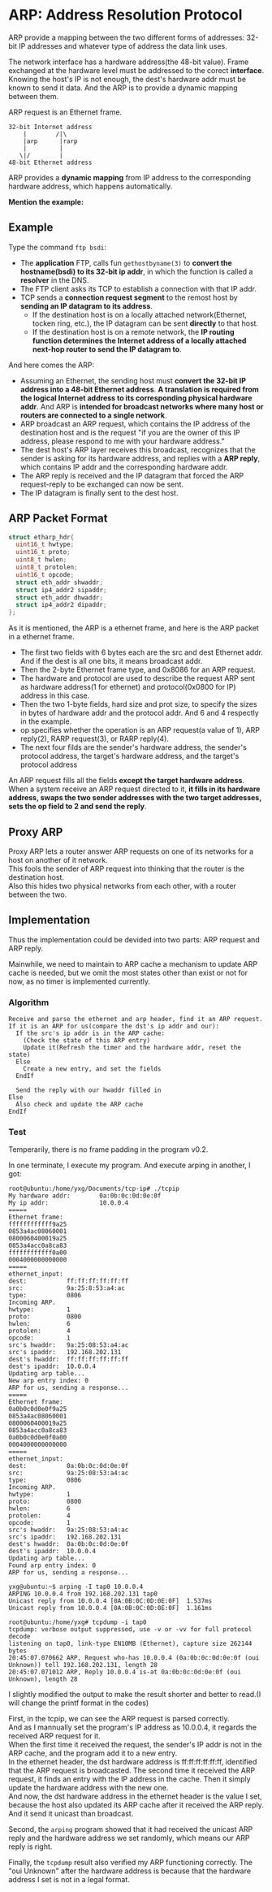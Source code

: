 # ARP: Address Resolution Protocol
ARP provide a mapping between the two different forms of addresses: 32-bit IP addresses and whatever type of address the data link uses.

The network interface has a hardware address(the 48-bit value). Frame exchanged at the hardware level must be addressed to the corect **interface**. Knowing the host's IP is not enough, the dest's hardware addr must be known to send it data. And the ARP is to provide a dynamic mapping between them.

ARP request is an Ethernet frame.
```
32-bit Internet address  
    |        /|\  
    |arp      |rarp  
    |         |  
   \|/        |  
48-bit Ethernet address  
```
ARP provides a **dynamic mapping** from IP address to the corresponding hardware address, which happens automatically.

**Mention the example:**
## Example
Type the command `ftp bsdi`:

- The **application** FTP, calls fun `gethostbyname(3)` to **convert the hostname(bsdi) to its 32-bit ip addr**, in which the function is called a **resolver** in the DNS.
- The FTP client asks its TCP to establish a connection with that IP addr.
- TCP sends a **connection request segment** to the remost host by **sending an IP datagram to its address**.
  - If the destination host is on a locally attached network(Ethernet, tocken ring, etc.), the IP datagram can be sent **directly** to that host.
  - If the destination host is on a remote network, the **IP routing function determines the Internet address of a locally attached next-hop router to send the IP datagram to**.

And here comes the ARP:
- Assuming an Ethernet, the sending host must **convert the 32-bit IP address into a 48-bit Ethernet address**. **A translation is required from the logical Internet address to its corresponding physical hardware addr**. And ARP is **intended for broadcast networks where many host or routers are connected to a single network**.
- ARP broadcast an ARP request, which contains the IP address of the destination host and is the request "if you are the owner of this IP address, please respond to me with your hardware address."
- The dest host's ARP layer receives this broadcast, recognizes that the sender is asking for its hardware address, and replies with a **ARP reply**, which contains IP addr and the corresponding hardware addr.
- The ARP reply is received and the IP datagram that forced the ARP request-reply to be exchanged can now be sent.
- The IP datagram is finally sent to the dest host.

## ARP Packet Format
```c
struct etharp_hdr{
  uint16_t hwtype;
  uint16_t proto;
  uint8_t hwlen;
  uint8_t protolen;
  uint16_t opcode;
  struct eth_addr shwaddr;
  struct ip4_addr2 sipaddr;
  struct eth_addr dhwaddr;
  struct ip4_addr2 dipaddr;
};
```
As it is mentioned, the ARP is a ethernet frame, and here is the ARP packet in a ethernet frame.
- The first two fields with 6 bytes each are the src and dest Ethernet addr. And if the dest is all one bits, it means broadcast addr.
- Then the 2-byte Ethernet frame type, and 0x8086 for an ARP request.
- The hardware and protocol are used to describe the request ARP sent as hardware address(1 for ethernet) and protocol(0x0800 for IP) address in this case.
- Then the two 1-byte fields, hard size and prot size, to specify the sizes in bytes of hardware addr and the protocol addr. And 6 and 4 respectly in the example.
- op specifies whether the operation is an ARP request(a value of 1), ARP reply(2), RARP request(3), or RARP reply(4).
- The next four filds are the sender's hardware address, the sender's protocol address, the target's hardware address, and the target's protocol address

An ARP request fills all the fields **except the target hardware address**. When a system receive an ARP request directed to it, **it fills in its hardware address, swaps the two sender addresses with the two target addresses, sets the op field to 2 and send the reply**.

## Proxy ARP
Proxy ARP lets a router answer ARP requests on one of its networks for a host on another of it network.  
This fools the sender of ARP request into thinking that the router is the destination host.  
Also this hides two physical networks from each other, with a router between the two.

## Implementation
Thus the implementation could be devided into two parts: ARP request and ARP reply.

Mainwhile, we need to maintain to ARP cache a mechanism to update ARP cache is needed, but we omit the most states other than exist or not for now, as no timer is implemented currently.

### Algorithm
```
Receive and parse the ethernet and arp header, find it an ARP request.  
If it is an ARP for us(compare the dst's ip addr and our):
  If the src's ip addr is in the ARP cache:
    (Check the state of this ARP entry)
    Update it(Refresh the timer and the hardware addr, reset the state)
  Else
    Create a new entry, and set the fields
  EndIf

  Send the reply with our hwaddr filled in
Else
  Also check and update the ARP cache
EndIf
```

### Test
Temperarily, there is no frame padding in the program v0.2.

In one terminate, I execute my program. And execute arping in another, I got:
```
root@ubuntu:/home/yxg/Documents/tcp-ip# ./tcpip 
My hardware addr:        0a:0b:0c:0d:0e:0f
My ip addr:              10.0.0.4
=====
Ethernet frame:
ffffffffffff9a25
0853a4ac08060001
0800060400019a25
0853a4acc0a8ca83
ffffffffffff0a00
0004000000000000
=====
ethernet_input:
dest:           ff:ff:ff:ff:ff:ff
src:            9a:25:8:53:a4:ac
type:           0806
Incoming ARP.
hwtype:         1
proto:          0800
hwlen:          6
protolen:       4
opcode:         1
src's hwaddr:   9a:25:08:53:a4:ac
src's ipaddr:   192.168.202.131
dest's hwaddr:  ff:ff:ff:ff:ff:ff
dest's ipaddr:  10.0.0.4
Updating arp table...
New arp entry index: 0
ARP for us, sending a response...
=====
Ethernet frame:
0a0b0c0d0e0f9a25
0853a4ac08060001
0800060400019a25
0853a4acc0a8ca83
0a0b0c0d0e0f0a00
0004000000000000
=====
ethernet_input:
dest:           0a:0b:0c:0d:0e:0f
src:            9a:25:08:53:a4:ac
type:           0806
Incoming ARP.
hwtype:         1
proto:          0800
hwlen:          6
protolen:       4
opcode:         1
src's hwaddr:   9a:25:08:53:a4:ac
src's ipaddr:   192.168.202.131
dest's hwaddr:  0a:0b:0c:0d:0e:0f
dest's ipaddr:  10.0.0.4
Updating arp table...
Found arp entry index: 0
ARP for us, sending a response...
```
```
yxg@ubuntu:~$ arping -I tap0 10.0.0.4
ARPING 10.0.0.4 from 192.168.202.131 tap0
Unicast reply from 10.0.0.4 [0A:0B:0C:0D:0E:0F]  1.537ms
Unicast reply from 10.0.0.4 [0A:0B:0C:0D:0E:0F]  1.161ms
```
```
root@ubuntu:/home/yxg# tcpdump -i tap0
tcpdump: verbose output suppressed, use -v or -vv for full protocol decode
listening on tap0, link-type EN10MB (Ethernet), capture size 262144 bytes
20:45:07.070662 ARP, Request who-has 10.0.0.4 (0a:0b:0c:0d:0e:0f (oui Unknown)) tell 192.168.202.131, length 28
20:45:07.071012 ARP, Reply 10.0.0.4 is-at 0a:0b:0c:0d:0e:0f (oui Unknown), length 28
```
I slightly modified the output to make the result shorter and better to read.(I will change the printf format in the codes)

First, in the tcpip, we can see the ARP request is parsed correctly.  
And as I mannually set the program's IP address as 10.0.0.4, it regards the received ARP request for it.  
When the first time it received the request, the sender's IP addr is not in the ARP cache, and the program add it to a new entry.  
In the ethernet header, the dst hardware address is ff:ff:ff:ff:ff:ff, identified that the ARP request is broadcasted.
The second time it received the ARP request, it finds an entry with the IP address in the cache. Then it simply update the hardware address with the new one.  
And now, the dst hardware address in the ethernet header is the value I set, because the host also updated its ARP cache after it received the ARP reply.  
And it send it unicast than broadcast.

Second, the `arping` program showed that it had received the unicast ARP reply and the hardware address we set randomly, which means our ARP reply is right.  

Finally, the `tcpdump` result also verified my ARP functioning correctly. The "oui Unknown" after the hardware address is because that the hardware address I set is not in a legal format.

